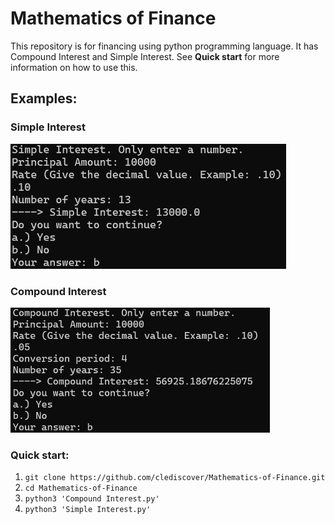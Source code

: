 # Mathematics of Finance

This repository is for financing using python programming language. It has Compound Interest and Simple Interest. See **Quick start** for more information on how to use this.

## Examples:
### Simple Interest
  <img src="img/Simple-Interest.png" height="200">

### Compound Interest
  <img src="img/Compound-Interest.png" height="200">

### Quick start:
  1. `git clone https://github.com/clediscover/Mathematics-of-Finance.git`
  2. `cd Mathematics-of-Finance`
  3. `python3 'Compound Interest.py'`
  4. `python3 'Simple Interest.py'`
